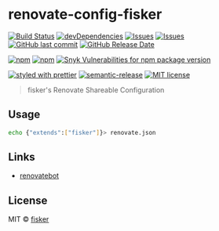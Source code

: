 # renovate-config-fisker

[![Build Status](https://img.shields.io/travis/fisker/renovate-config-fisker/master.svg?style=flat-square)](https://travis-ci.org/fisker/renovate-config-fisker)
[![devDependencies](https://img.shields.io/david/dev/fisker/renovate-config-fisker.svg?style=flat-square)](https://david-dm.org/fisker/renovate-config-fisker)
[![Issues](http://img.shields.io/github/issues/fisker/renovate-config-fisker.svg?style=flat-square)](https://github.com/fisker/renovate-config-fisker/issues)
[![Issues](https://img.shields.io/github/issues-pr/fisker/renovate-config-fisker.svg?style=flat-square)](https://github.com/fisker/renovate-config-fisker/pulls)
[![GitHub last commit](https://img.shields.io/github/last-commit/fisker/renovate-config-fisker.svg?style=flat-square)](https://github.com/fisker/renovate-config-fisker/commits)
[![GitHub Release Date](https://img.shields.io/github/release-date/fisker/renovate-config-fisker.svg?style=flat-square)](https://github.com/fisker/renovate-config-fisker/releases)

[![npm](https://img.shields.io/npm/v/renovate-config-fisker.svg?style=flat-square)](https://www.npmjs.com/package/renovate-config-fisker)
[![npm](https://img.shields.io/npm/dt/renovate-config-fisker.svg?style=flat-square)](https://www.npmjs.com/package/renovate-config-fisker)
[![Snyk Vulnerabilities for npm package version](https://img.shields.io/snyk/vulnerabilities/npm/renovate-config-fisker.svg?style=flat-square)](https://snyk.io/vuln/npm:renovate-config-fisker)

[![styled with prettier](https://img.shields.io/badge/styled_with-prettier-ff69b4.svg?style=flat-square)](https://github.com/prettier/prettier)
[![semantic-release](https://img.shields.io/badge/%20%20%F0%9F%93%A6%F0%9F%9A%80-semantic--release-e10079.svg?style=flat-square)](https://github.com/semantic-release/semantic-release)
[![MIT license](https://img.shields.io/github/license/fisker/renovate-config-fisker.svg?style=flat-square)](http://opensource.org/licenses/MIT)

> fisker's Renovate Shareable Configuration

## Usage

```sh
echo {"extends":["fisker"]}> renovate.json
```

## Links

- [renovatebot](https://renovatebot.com/)

## License

MIT © [fisker](https://www.fiskercheung.com)
